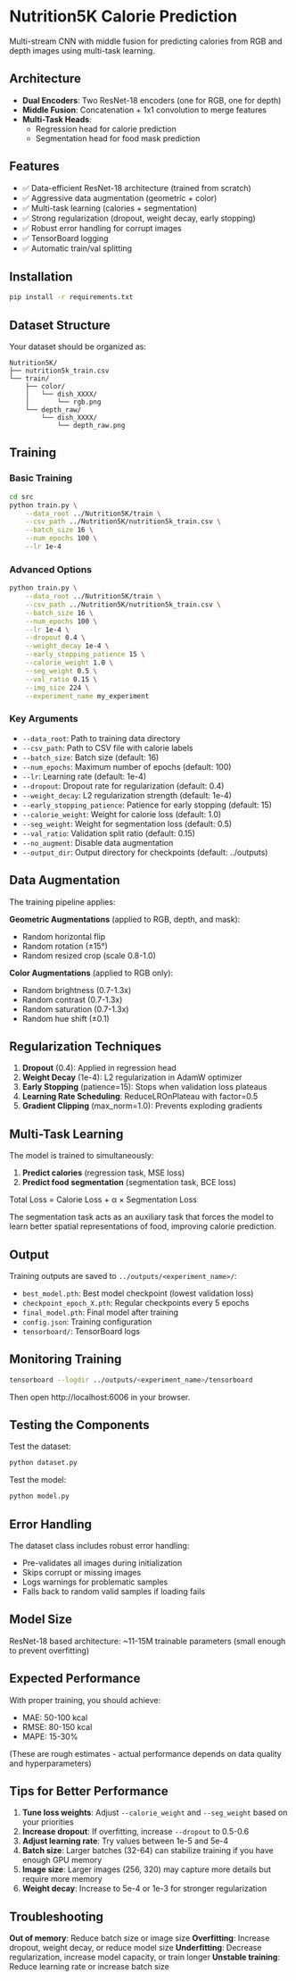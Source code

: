 # Nutrition5K Calorie Prediction

Multi-stream CNN with middle fusion for predicting calories from RGB and depth images using multi-task learning.

## Architecture

- **Dual Encoders**: Two ResNet-18 encoders (one for RGB, one for depth)
- **Middle Fusion**: Concatenation + 1x1 convolution to merge features
- **Multi-Task Heads**:
  - Regression head for calorie prediction
  - Segmentation head for food mask prediction

## Features

- ✅ Data-efficient ResNet-18 architecture (trained from scratch)
- ✅ Aggressive data augmentation (geometric + color)
- ✅ Multi-task learning (calories + segmentation)
- ✅ Strong regularization (dropout, weight decay, early stopping)
- ✅ Robust error handling for corrupt images
- ✅ TensorBoard logging
- ✅ Automatic train/val splitting

## Installation

```bash
pip install -r requirements.txt
```

## Dataset Structure

Your dataset should be organized as:

```
Nutrition5K/
├── nutrition5k_train.csv
└── train/
    ├── color/
    │   └── dish_XXXX/
    │       └── rgb.png
    └── depth_raw/
        └── dish_XXXX/
            └── depth_raw.png
```

## Training

### Basic Training

```bash
cd src
python train.py \
    --data_root ../Nutrition5K/train \
    --csv_path ../Nutrition5K/nutrition5k_train.csv \
    --batch_size 16 \
    --num_epochs 100 \
    --lr 1e-4
```

### Advanced Options

```bash
python train.py \
    --data_root ../Nutrition5K/train \
    --csv_path ../Nutrition5K/nutrition5k_train.csv \
    --batch_size 16 \
    --num_epochs 100 \
    --lr 1e-4 \
    --dropout 0.4 \
    --weight_decay 1e-4 \
    --early_stopping_patience 15 \
    --calorie_weight 1.0 \
    --seg_weight 0.5 \
    --val_ratio 0.15 \
    --img_size 224 \
    --experiment_name my_experiment
```

### Key Arguments

- `--data_root`: Path to training data directory
- `--csv_path`: Path to CSV file with calorie labels
- `--batch_size`: Batch size (default: 16)
- `--num_epochs`: Maximum number of epochs (default: 100)
- `--lr`: Learning rate (default: 1e-4)
- `--dropout`: Dropout rate for regularization (default: 0.4)
- `--weight_decay`: L2 regularization strength (default: 1e-4)
- `--early_stopping_patience`: Patience for early stopping (default: 15)
- `--calorie_weight`: Weight for calorie loss (default: 1.0)
- `--seg_weight`: Weight for segmentation loss (default: 0.5)
- `--val_ratio`: Validation split ratio (default: 0.15)
- `--no_augment`: Disable data augmentation
- `--output_dir`: Output directory for checkpoints (default: ../outputs)

## Data Augmentation

The training pipeline applies:

**Geometric Augmentations** (applied to RGB, depth, and mask):

- Random horizontal flip
- Random rotation (±15°)
- Random resized crop (scale 0.8-1.0)

**Color Augmentations** (applied to RGB only):

- Random brightness (0.7-1.3x)
- Random contrast (0.7-1.3x)
- Random saturation (0.7-1.3x)
- Random hue shift (±0.1)

## Regularization Techniques

1. **Dropout** (0.4): Applied in regression head
2. **Weight Decay** (1e-4): L2 regularization in AdamW optimizer
3. **Early Stopping** (patience=15): Stops when validation loss plateaus
4. **Learning Rate Scheduling**: ReduceLROnPlateau with factor=0.5
5. **Gradient Clipping** (max_norm=1.0): Prevents exploding gradients

## Multi-Task Learning

The model is trained to simultaneously:

1. **Predict calories** (regression task, MSE loss)
2. **Predict food segmentation** (segmentation task, BCE loss)

Total Loss = Calorie Loss + α × Segmentation Loss

The segmentation task acts as an auxiliary task that forces the model to learn better spatial representations of food, improving calorie prediction.

## Output

Training outputs are saved to `../outputs/<experiment_name>/`:

- `best_model.pth`: Best model checkpoint (lowest validation loss)
- `checkpoint_epoch_X.pth`: Regular checkpoints every 5 epochs
- `final_model.pth`: Final model after training
- `config.json`: Training configuration
- `tensorboard/`: TensorBoard logs

## Monitoring Training

```bash
tensorboard --logdir ../outputs/<experiment_name>/tensorboard
```

Then open http://localhost:6006 in your browser.

## Testing the Components

Test the dataset:

```bash
python dataset.py
```

Test the model:

```bash
python model.py
```

## Error Handling

The dataset class includes robust error handling:

- Pre-validates all images during initialization
- Skips corrupt or missing images
- Logs warnings for problematic samples
- Falls back to random valid samples if loading fails

## Model Size

ResNet-18 based architecture: ~11-15M trainable parameters (small enough to prevent overfitting)

## Expected Performance

With proper training, you should achieve:

- MAE: 50-100 kcal
- RMSE: 80-150 kcal
- MAPE: 15-30%

(These are rough estimates - actual performance depends on data quality and hyperparameters)

## Tips for Better Performance

1. **Tune loss weights**: Adjust `--calorie_weight` and `--seg_weight` based on your priorities
2. **Increase dropout**: If overfitting, increase `--dropout` to 0.5-0.6
3. **Adjust learning rate**: Try values between 1e-5 and 5e-4
4. **Batch size**: Larger batches (32-64) can stabilize training if you have enough GPU memory
5. **Image size**: Larger images (256, 320) may capture more details but require more memory
6. **Weight decay**: Increase to 5e-4 or 1e-3 for stronger regularization

## Troubleshooting

**Out of memory**: Reduce batch size or image size
**Overfitting**: Increase dropout, weight decay, or reduce model size
**Underfitting**: Decrease regularization, increase model capacity, or train longer
**Unstable training**: Reduce learning rate or increase batch size
